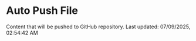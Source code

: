 # Auto Push File

Content that will be pushed to GitHub repository.
Last updated: 07/09/2025, 02:54:42 AM